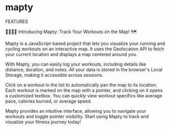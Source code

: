# mapty



FEATURES

🏃‍♂️🚴‍♀️ Introducing Mapty: Track Your Workouts on the Map! 🗺️

Mapty is a JavaScript-based project that lets you visualize your running and cycling workouts on an interactive map. It uses the Geolocation API to fetch your current location and displays a map centered around you.

With Mapty, you can easily log your workouts, including details like distance, duration, and notes. All your data is stored in the browser's Local Storage, making it accessible across sessions.

Click on a workout in the list to automatically pan the map to its location. Each workout is marked on the map with a pointer, and clicking on it opens a customized textbox. You can quickly view workout specifics like average pace, calories burned, or average speed.

Mapty provides an intuitive interface, allowing you to navigate your workouts and toggle pointer visibility. Start using Mapty to track and visualize your fitness journey today!
